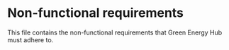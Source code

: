 # Non-functional requirements

This file contains the non-functional requirements that Green Energy Hub must adhere to.
